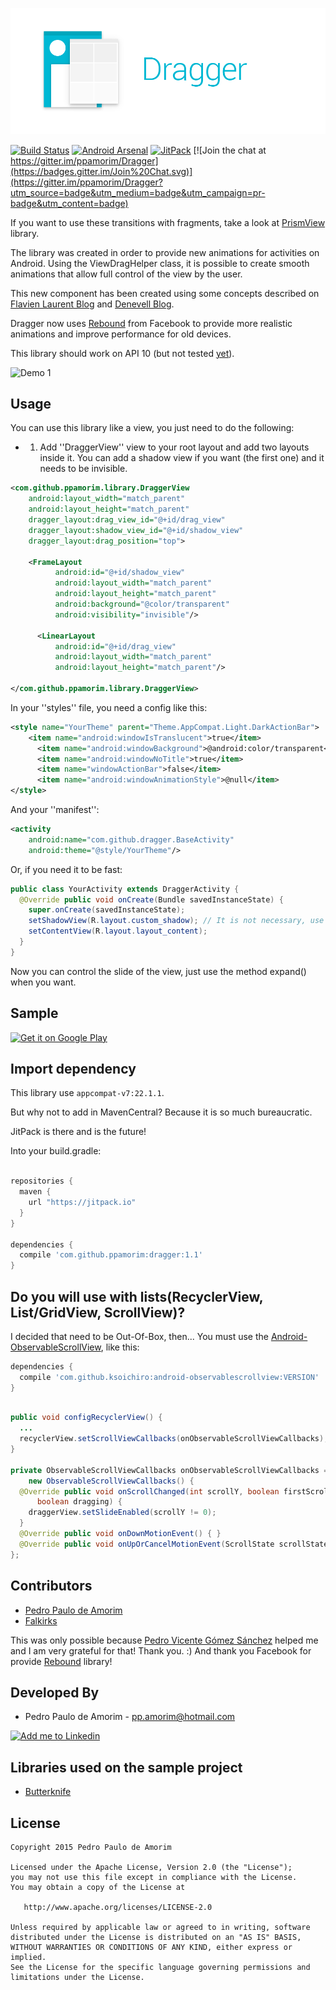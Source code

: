 ﻿![Logo 1][10]

[![Build Status](https://api.travis-ci.org/ppamorim/Dragger.svg?branch=master)](https://travis-ci.org/ppamorim/Dragger)
[![Android Arsenal](https://img.shields.io/badge/Android%20Arsenal-Dragger-brightgreen.svg?style=flat)](https://android-arsenal.com/details/1/1673)
[![JitPack](https://img.shields.io/github/release/ppamorim/Dragger.svg?label=JitPack%20Maven)](https://jitpack.io/#ppamorim/Dragger)
[![Join the chat at https://gitter.im/ppamorim/Dragger](https://badges.gitter.im/Join%20Chat.svg)](https://gitter.im/ppamorim/Dragger?utm_source=badge&utm_medium=badge&utm_campaign=pr-badge&utm_content=badge)

If you want to use these transitions with fragments, take a look at [PrismView][123456789] library.

The library was created in order to provide new animations for activities on Android.
Using the ViewDragHelper class, it is possible to create smooth animations that allow full control of the view by the user.

This new component has been created using some concepts described on [Flavien Laurent Blog][1] and [Denevell Blog][2].

Dragger now uses [Rebound][14] from Facebook to provide more realistic animations and improve performance for old devices.

This library should work on API 10 (but not tested [yet][1337]).

![Demo 1][11]

Usage
-----

You can use this library like a view, you just need to do the following:

* 1. Add ''DraggerView'' view to your root layout and add two layouts inside it.
You can add a shadow view if you want (the first one) and it needs to be invisible.

```xml
<com.github.ppamorim.library.DraggerView
    android:layout_width="match_parent"
    android:layout_height="match_parent"
    dragger_layout:drag_view_id="@+id/drag_view"
    dragger_layout:shadow_view_id="@+id/shadow_view"
    dragger_layout:drag_position="top">

    <FrameLayout
          android:id="@+id/shadow_view"
          android:layout_width="match_parent"
          android:layout_height="match_parent"
          android:background="@color/transparent"
          android:visibility="invisible"/>

      <LinearLayout
          android:id="@+id/drag_view"
          android:layout_width="match_parent"
          android:layout_height="match_parent"/>

</com.github.ppamorim.library.DraggerView>
```

In your ''styles'' file, you need a config like this:

```xml
<style name="YourTheme" parent="Theme.AppCompat.Light.DarkActionBar">
    <item name="android:windowIsTranslucent">true</item>
      <item name="android:windowBackground">@android:color/transparent</item>
      <item name="android:windowNoTitle">true</item>
      <item name="windowActionBar">false</item>
      <item name="android:windowAnimationStyle">@null</item>
</style>
```

And your ''manifest'':

```xml
<activity
    android:name="com.github.dragger.BaseActivity"
    android:theme="@style/YourTheme"/>
```

Or, if you need it to be fast:

```java
public class YourActivity extends DraggerActivity {
  @Override public void onCreate(Bundle savedInstanceState) {
    super.onCreate(savedInstanceState);
    setShadowView(R.layout.custom_shadow); // It is not necessary, use if you want.
    setContentView(R.layout.layout_content);
  }
}
```

Now you can control the slide of the view, just use the method expand() when you want.

Sample
------

<a href="https://play.google.com/store/apps/details?id=com.github.dragger">
  <img alt="Get it on Google Play"
       src="https://developer.android.com/images/brand/en_generic_rgb_wo_60.png" />
</a>

Import dependency
--------------------------------

This library use `appcompat-v7:22.1.1`.

But why not to add in MavenCentral?
Because it is so much bureaucratic.

JitPack is there and is the future!

Into your build.gradle:

```groovy

repositories {
  maven {
    url "https://jitpack.io"
  }
}

dependencies {
  compile 'com.github.ppamorim:dragger:1.1'
}
```


Do you will use with lists(RecyclerView, List/GridView, ScrollView)?
--------------------------------------------------------------------

I decided that need to be Out-Of-Box, then...
You must use the [Android-ObservableScrollView][13], like this:

```groovy
dependencies {
  compile 'com.github.ksoichiro:android-observablescrollview:VERSION'
}
```

```java

public void configRecyclerView() {
  ...
  recyclerView.setScrollViewCallbacks(onObservableScrollViewCallbacks);
}

private ObservableScrollViewCallbacks onObservableScrollViewCallbacks =
    new ObservableScrollViewCallbacks() {
  @Override public void onScrollChanged(int scrollY, boolean firstScroll,
      boolean dragging) {
    draggerView.setSlideEnabled(scrollY != 0);
  }
  @Override public void onDownMotionEvent() { }
  @Override public void onUpOrCancelMotionEvent(ScrollState scrollState) { }
};
```

Contributors
------------

* [Pedro Paulo de Amorim][3]
* [Falkirks][12]

This was only possible because [Pedro Vicente Gómez Sánchez][4] helped me and I am very grateful for that! Thank you. :)
And thank you Facebook for provide [Rebound][14] library!

Developed By
------------

* Pedro Paulo de Amorim - <pp.amorim@hotmail.com>

<a href="https://www.linkedin.com/profile/view?id=185411359">
  <img alt="Add me to Linkedin" src="http://imageshack.us/a/img41/7877/smallld.png" />
</a>

Libraries used on the sample project
------------------------------------

* [Butterknife][5]

License
-------

    Copyright 2015 Pedro Paulo de Amorim

    Licensed under the Apache License, Version 2.0 (the "License");
    you may not use this file except in compliance with the License.
    You may obtain a copy of the License at

       http://www.apache.org/licenses/LICENSE-2.0

    Unless required by applicable law or agreed to in writing, software
    distributed under the License is distributed on an "AS IS" BASIS,
    WITHOUT WARRANTIES OR CONDITIONS OF ANY KIND, either express or implied.
    See the License for the specific language governing permissions and
    limitations under the License.

[1]: http://flavienlaurent.com/blog/2013/08/28/each-navigation-drawer-hides-a-viewdraghelper/
[2]: http://blog.denevell.org/android-viewdraghelper-example-tutorial.html
[3]: https://github.com/ppamorim/
[4]: https://github.com/pedrovgs/
[5]: https://github.com/JakeWharton/butterknife
[6]: https://github.com/JakeWharton/NineOldAndroids/
[7]: https://github.com/square/picasso
[10]: ./art/dragger_new.png
[11]: https://github.com/ppamorim/Dragger/blob/master/art/app_sample_uncompressed.gif?raw=true
[12]: https://github.com/Falkirks
[13]: https://github.com/ksoichiro/Android-ObservableScrollView
[14]: https://github.com/facebook/rebound
[1337]: https://www.youtube.com/watch?v=eQyjP2O1S40
[123456789]: https://github.com/ppamorim/PrismView
